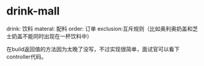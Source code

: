 # drink-mall
drink:    饮料
materal:  配料
order:    订单
exclusion:互斥规则（比如奥利奥奶盖和芝士奶盖不能同时出现在一杯饮料中）

在build返回值的方法因为太晚了没写，不过实现很简单，面试官可以看下controller代码。
